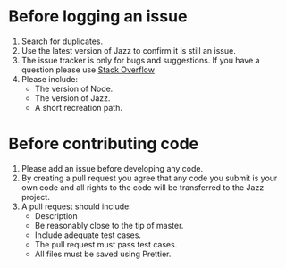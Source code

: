 # Before logging an issue

1. Search for duplicates.
1. Use the latest version of Jazz to confirm it is still an issue.
1. The issue tracker is only for bugs and suggestions. If you have a question please use [Stack Overflow](https://stackoverflow.com/)
1. Please include:
   - The version of Node.
   - The version of Jazz.
   - A short recreation path.

# Before contributing code

1. Please add an issue before developing any code.
1. By creating a pull request you agree that any code you submit is your own code and all rights to the code will be transferred to the Jazz project.
1. A pull request should include:
   - Description
   - Be reasonably close to the tip of master.
   - Include adequate test cases.
   - The pull request must pass test cases.
   - All files must be saved using Prettier.
